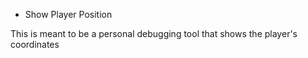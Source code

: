 * Show Player Position 

This is meant to be a personal debugging tool that shows the player's coordinates